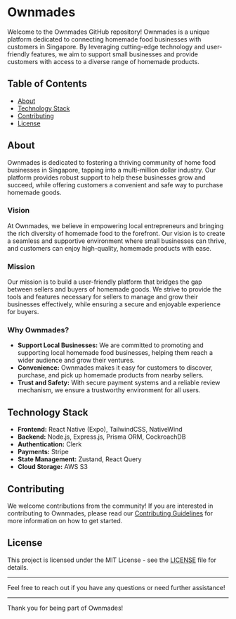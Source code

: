 # Ownmades

Welcome to the Ownmades GitHub repository! Ownmades is a unique platform dedicated to connecting homemade food businesses with customers in Singapore. By leveraging cutting-edge technology and user-friendly features, we aim to support small businesses and provide customers with access to a diverse range of homemade products.

## Table of Contents

- [About](#about)
- [Technology Stack](#technology-stack)
- [Contributing](#contributing)
- [License](#license)

## About

Ownmades is dedicated to fostering a thriving community of home food businesses in Singapore, tapping into a multi-million dollar industry. Our platform provides robust support to help these businesses grow and succeed, while offering customers a convenient and safe way to purchase homemade goods.

### Vision

At Ownmades, we believe in empowering local entrepreneurs and bringing the rich diversity of homemade food to the forefront. Our vision is to create a seamless and supportive environment where small businesses can thrive, and customers can enjoy high-quality, homemade products with ease.

### Mission

Our mission is to build a user-friendly platform that bridges the gap between sellers and buyers of homemade goods. We strive to provide the tools and features necessary for sellers to manage and grow their businesses effectively, while ensuring a secure and enjoyable experience for buyers.

### Why Ownmades?

- **Support Local Businesses:** We are committed to promoting and supporting local homemade food businesses, helping them reach a wider audience and grow their ventures.
- **Convenience:** Ownmades makes it easy for customers to discover, purchase, and pick up homemade products from nearby sellers.
- **Trust and Safety:** With secure payment systems and a reliable review mechanism, we ensure a trustworthy environment for all users.

## Technology Stack

- **Frontend:** React Native (Expo), TailwindCSS, NativeWind
- **Backend:** Node.js, Express.js, Prisma ORM, CockroachDB
- **Authentication:** Clerk
- **Payments:** Stripe
- **State Management:** Zustand, React Query
- **Cloud Storage:** AWS S3

## Contributing

We welcome contributions from the community! If you are interested in contributing to Ownmades, please read our [Contributing Guidelines](CONTRIBUTING.md) for more information on how to get started.

## License

This project is licensed under the MIT License - see the [LICENSE](LICENSE) file for details.

---

Feel free to reach out if you have any questions or need further assistance!

---

Thank you for being part of Ownmades!
